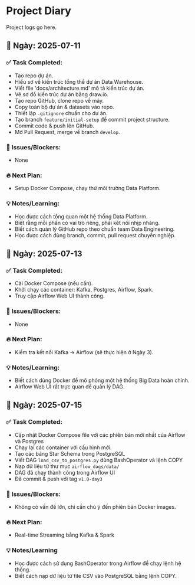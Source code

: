 # Project Diary

Project logs go here.

## 📅 Ngày: 2025-07-11
### ✅ Task Completed:
- Tạo repo dự án.
- Hiểu sơ về kiến trúc tổng thể dự án Data Warehouse.
- Viết file 'docs/architecture.md' mô tả kiến trúc dự án.
- Vẽ sơ đồ kiến trúc dự án bằng draw.io.
- Tạo repo GitHub, clone repo về máy.
- Copy toàn bộ dự án & datasets vào repo.
- Thiết lập `.gitignore` chuẩn cho dự án.
- Tạo branch `feature/initial-setup` để commit project structure.
- Commit code & push lên GitHub.
- Mở Pull Request, merge về branch `develop`.

### 🚩 Issues/Blockers:
- None

### 🔥 Next Plan:
- Setup Docker Compose, chạy thử môi trường Data Platform.

### 💡 Notes/Learning:
- Học được cách tổng quan một hệ thống Data Platform.
- Biết rằng mỗi phần có vai trò riêng, phải kết nối nhịp nhàng.
- Biết cách quản lý GitHub repo theo chuẩn team Data Engineering.
- Học được cách dùng branch, commit, pull request chuyên nghiệp.

## 📅 Ngày: 2025-07-13
### ✅ Task Completed:
- Cài Docker Compose (nếu cần).
- Khởi chạy các container: Kafka, Postgres, Airflow, Spark.
- Truy cập Airflow Web UI thành công.

### 🚩 Issues/Blockers:
- None

### 🔥 Next Plan:
- Kiểm tra kết nối Kafka → Airflow (sẽ thực hiện ở Ngày 3).

### 💡 Notes/Learning:
- Biết cách dùng Docker để mô phỏng một hệ thống Big Data hoàn chỉnh.
- Airflow Web UI rất trực quan để quản lý DAG.

## 📅 Ngày: 2025-07-15
### ✅ Task Completed:
- Cập nhật Docker Compose file với các phiên bản mới nhất của Airflow và Postgres
- Chạy lại các container với cấu hình mới.
- Tạo các bảng Star Schema trong PostgreSQL
- Viết DAG `load_csv_to_postgres.py` dùng BashOperator và lệnh COPY
- Nạp dữ liệu từ thư mục `airflow_dags/data/`
- DAG đã chạy thành công trong Airflow UI
- Đã commit & push với tag `v1.0-day3`
### 🚩 Issues/Blockers:
- Không có vấn đề lớn, chỉ cần chú ý đến phiên bản Docker images.
### 🔥 Next Plan:
- Real-time Streaming bằng Kafka & Spark
### 💡 Notes/Learning
- Học được cách sử dụng BashOperator trong Airflow để chạy lệnh hệ thống.
- Biết cách nạp dữ liệu từ file CSV vào PostgreSQL bằng lệnh COPY.